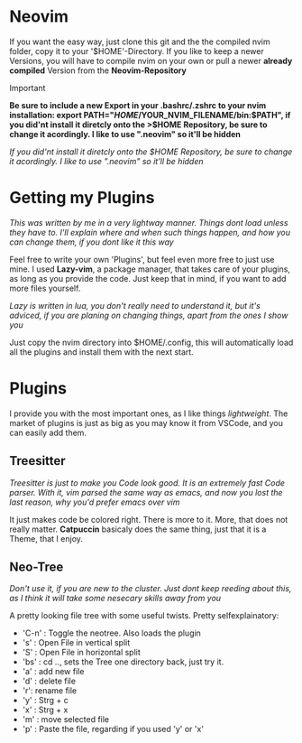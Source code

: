 # Neovim
If you want the easy way, just clone this git and the the compiled nvim folder, copy it to your '$HOME'-Directory. 
If you like to keep a newer Versions, you will have to compile nvim on your own or pull a newer **already compiled** Version from the **Neovim-Repository**

> [!IMPORTANT]
>**Be sure to include a new Export in your .bashrc/.zshrc to your nvim installation: export PATH="$HOME/$YOUR_NVIM_FILENAME/bin:$PATH", if you did'nt install it diretcly onto the >$HOME Repository, be sure to change it acordingly. I like to use ".neovim" so it'll be hidden**

_If you did'nt install it diretcly onto the $HOME Repository, be sure to change it acordingly. I like to use ".neovim" so it'll be hidden_

# Getting my Plugins
_This was written by me in a very lightway manner. Things dont load unless they have to. I'll explain where and when such things happen, and how you can change them, if you dont like it this way_

Feel free to write your own 'Plugins', but feel even more free to just use mine. I used **Lazy-vim**, a package manager, that takes care of your plugins, as long as you provide the code. Just keep that in mind, if you want to add more files yourself. 

_Lazy is written in lua, you don't really need to understand it, but it's adviced, if you are planing on changing things, apart from the ones I show you_

Just copy the nvim directory into $HOME/.config, this will automatically load all the plugins and install them with the next start. 

# Plugins
I provide you with the most important ones, as I like things _lightweight_. The market of plugins is just as big as you may know it from VSCode, and you can easily add them. 

## Treesitter
_Treesitter is just to make you Code look good. It is an extremely fast Code parser. With it, vim parsed the same way as emacs, and now you lost the last reason, why you'd prefer emacs over vim_

It just makes code be colored right. There is more to it. More, that does not really matter.
**Catpuccin** basicaly does the same thing, just that it is a Theme, that I enjoy.

## Neo-Tree
_Don't use it, if you are new to the cluster. Just dont keep reeding about this, as I think it will take some nesecary skills away from you_

A pretty looking file tree with some useful twists. Pretty selfexplainatory:
- 'C-n' : Toggle the neotree. Also loads the plugin
- 's' : Open File in vertical split
- 'S' : Open File in horizontal split
- 'bs' : cd .., sets the Tree one directory back, just try it.
- 'a' : add new file
- 'd' : delete file
- 'r': rename file
- 'y' : Strg + c
- 'x' : Strg + x
- 'm' : move selected file
- 'p' : Paste the file, regarding if you used 'y' or 'x'
